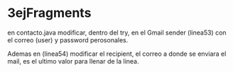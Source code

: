 # 3ejFragments

en contacto.java modificar, dentro del try, en el Gmail sender (linea53) con el correo (user) y password perosonales. 

Ademas en (linea54) modificar el recipient, el correo a donde se enviara el mail, es el ultimo valor para llenar de la linea. 
